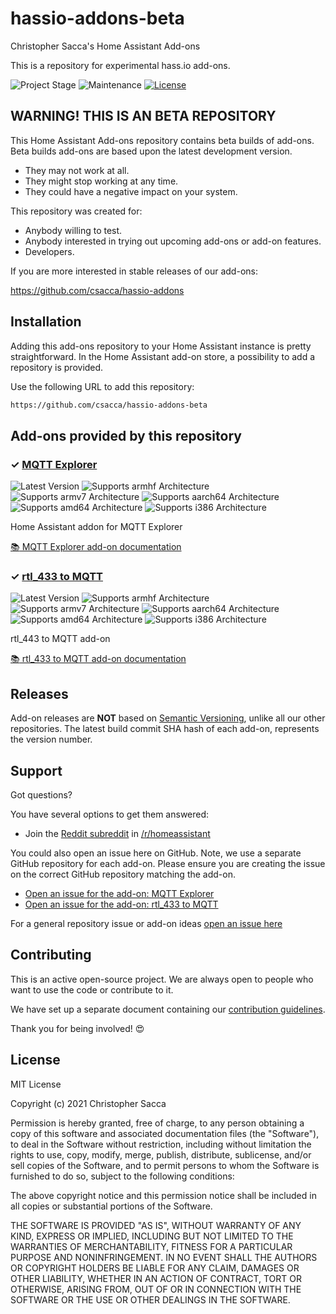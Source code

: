 # hassio-addons-beta

Christopher Sacca's Home Assistant Add-ons

This is a repository for experimental hass.io add-ons.

![Project Stage][project-stage-shield]
![Maintenance][maintenance-shield]
[![License][license-shield]](LICENSE.md)

## WARNING! THIS IS AN BETA REPOSITORY

This Home Assistant Add-ons repository contains beta builds of add-ons. Beta
builds add-ons are based upon the latest development version.

- They may not work at all.
- They might stop working at any time.
- They could have a negative impact on your system.

This repository was created for:

- Anybody willing to test.
- Anybody interested in trying out upcoming add-ons or add-on features.
- Developers.

If you are more interested in stable releases of our add-ons:

<https://github.com/csacca/hassio-addons>

## Installation

Adding this add-ons repository to your Home Assistant instance is
pretty straightforward. In the Home Assistant add-on store,
a possibility to add a repository is provided.

Use the following URL to add this repository:

```txt
https://github.com/csacca/hassio-addons-beta
```

## Add-ons provided by this repository

### &#10003; [MQTT Explorer][addon-mqtt-explorer]

![Latest Version][mqtt-explorer-version-shield]
![Supports armhf Architecture][mqtt-explorer-armhf-shield]
![Supports armv7 Architecture][mqtt-explorer-armv7-shield]
![Supports aarch64 Architecture][mqtt-explorer-aarch64-shield]
![Supports amd64 Architecture][mqtt-explorer-amd64-shield]
![Supports i386 Architecture][mqtt-explorer-i386-shield]

Home Assistant addon for MQTT Explorer

[:books: MQTT Explorer add-on documentation][addon-doc-mqtt-explorer]

### &#10003; [rtl_433 to MQTT][addon-rtl_433-mqtt]

![Latest Version][rtl_433-mqtt-version-shield]
![Supports armhf Architecture][rtl_433-mqtt-armhf-shield]
![Supports armv7 Architecture][rtl_433-mqtt-armv7-shield]
![Supports aarch64 Architecture][rtl_433-mqtt-aarch64-shield]
![Supports amd64 Architecture][rtl_433-mqtt-amd64-shield]
![Supports i386 Architecture][rtl_433-mqtt-i386-shield]

rtl_443 to MQTT add-on

[:books: rtl_433 to MQTT add-on documentation][addon-doc-rtl_433-mqtt]

## Releases

Add-on releases are **NOT** based on [Semantic Versioning][semver], unlike
all our other repositories. The latest build commit SHA hash of each
add-on, represents the version number.

## Support

Got questions?

You have several options to get them answered:

- Join the [Reddit subreddit][reddit] in [/r/homeassistant][reddit]

You could also open an issue here on GitHub. Note, we use a separate
GitHub repository for each add-on. Please ensure you are creating the issue
on the correct GitHub repository matching the add-on.

- [Open an issue for the add-on: MQTT Explorer][mqtt-explorer-issue]
- [Open an issue for the add-on: rtl_433 to MQTT][rtl_433-mqtt-issue]

For a general repository issue or add-on ideas [open an issue here][issue]

## Contributing

This is an active open-source project. We are always open to people who want to
use the code or contribute to it.

We have set up a separate document containing our
[contribution guidelines](CONTRIBUTING.md).

Thank you for being involved! :heart_eyes:

## License

MIT License

Copyright (c) 2021 Christopher Sacca

Permission is hereby granted, free of charge, to any person obtaining a copy
of this software and associated documentation files (the "Software"), to deal
in the Software without restriction, including without limitation the rights
to use, copy, modify, merge, publish, distribute, sublicense, and/or sell
copies of the Software, and to permit persons to whom the Software is
furnished to do so, subject to the following conditions:

The above copyright notice and this permission notice shall be included in all
copies or substantial portions of the Software.

THE SOFTWARE IS PROVIDED "AS IS", WITHOUT WARRANTY OF ANY KIND, EXPRESS OR
IMPLIED, INCLUDING BUT NOT LIMITED TO THE WARRANTIES OF MERCHANTABILITY,
FITNESS FOR A PARTICULAR PURPOSE AND NONINFRINGEMENT. IN NO EVENT SHALL THE
AUTHORS OR COPYRIGHT HOLDERS BE LIABLE FOR ANY CLAIM, DAMAGES OR OTHER
LIABILITY, WHETHER IN AN ACTION OF CONTRACT, TORT OR OTHERWISE, ARISING FROM,
OUT OF OR IN CONNECTION WITH THE SOFTWARE OR THE USE OR OTHER DEALINGS IN THE
SOFTWARE.

[addon-mqtt-explorer]: https://github.com/csacca/addon-mqtt-explorer/tree/90fbb60
[addon-doc-mqtt-explorer]: https://github.com/csacca/addon-mqtt-explorer/blob/90fbb60/README.md
[mqtt-explorer-issue]: https://github.com/csacca/addon-mqtt-explorer/issues
[mqtt-explorer-version-shield]: https://img.shields.io/badge/version-90fbb60-blue.svg
[mqtt-explorer-aarch64-shield]: https://img.shields.io/badge/aarch64-yes-green.svg
[mqtt-explorer-amd64-shield]: https://img.shields.io/badge/amd64-yes-green.svg
[mqtt-explorer-armhf-shield]: https://img.shields.io/badge/armhf-no-red.svg
[mqtt-explorer-armv7-shield]: https://img.shields.io/badge/armv7-yes-green.svg
[mqtt-explorer-i386-shield]: https://img.shields.io/badge/i386-no-red.svg
[addon-rtl_433-mqtt]: https://github.com/csacca/addon-rtl_433-mqtt/tree/752c63d
[addon-doc-rtl_433-mqtt]: https://github.com/csacca/addon-rtl_433-mqtt/blob/752c63d/README.md
[rtl_433-mqtt-issue]: https://github.com/csacca/addon-rtl_433-mqtt/issues
[rtl_433-mqtt-version-shield]: https://img.shields.io/badge/version-752c63d-blue.svg
[rtl_433-mqtt-aarch64-shield]: https://img.shields.io/badge/aarch64-yes-green.svg
[rtl_433-mqtt-amd64-shield]: https://img.shields.io/badge/amd64-yes-green.svg
[rtl_433-mqtt-armhf-shield]: https://img.shields.io/badge/armhf-yes-green.svg
[rtl_433-mqtt-armv7-shield]: https://img.shields.io/badge/armv7-yes-green.svg
[rtl_433-mqtt-i386-shield]: https://img.shields.io/badge/i386-yes-green.svg
[csacca]: https://github.com/csacca
[issue]: https://github.com/csacca/hassio-addons-beta/issues
[license-shield]: https://img.shields.io/github/license/csacca/hassio-addons-beta.svg
[maintenance-shield]: https://img.shields.io/maintenance/yes/2021.svg
[project-stage-shield]: https://img.shields.io/badge/project%20stage-experimental-yellow.svg
[reddit]: https://reddit.com/r/homeassistant
[semver]: http://semver.org/spec/v2.0.0.html
[third-party-addons]: https://home-assistant.io/hassio/installing_third_party_addons/
